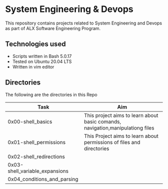 # **System Engineering & Devops**

This repository contains projects related to System Engineering and Devops as part of ALX Software Engineering Program.

## **Technologies used**
- Scripts written in Bash 5.0.17
- Tested on Ubuntu 20.04 LTS
- Written in vim editor

## **Directories**

The following are the directories in this Repo

Task|Aim
-|-
0x00-shell_basics|This project aims to learn about basic comands, navigation,manipulationg files
0x01-shell_permissions|This Project aims to learn about permissions of files and directories
0x02-shell_redirections|
0x03-shell_variable_expansions|
0x04_conditions_and_parsing|
